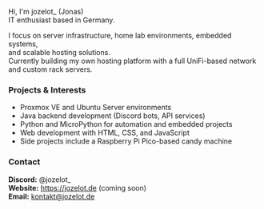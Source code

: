 Hi, I'm jozelot_ (Jonas)  
IT enthusiast based in Germany.

I focus on server infrastructure, home lab environments, embedded systems,  
and scalable hosting solutions.  
Currently building my own hosting platform with a full UniFi-based network  
and custom rack servers.

### Projects & Interests  
- Proxmox VE and Ubuntu Server environments  
- Java backend development (Discord bots, API services)  
- Python and MicroPython for automation and embedded projects  
- Web development with HTML, CSS, and JavaScript  
- Side projects include a Raspberry Pi Pico-based candy machine

### Contact  
**Discord:** @jozelot_  
**Website:** https://jozelot.de (coming soon)  
**Email:** kontakt@jozelot.de